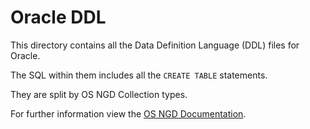 # Oracle DDL

This directory contains all the Data Definition Language (DDL) files for Oracle.

The SQL within them includes all the `CREATE TABLE` statements.

They are split by OS NGD Collection types.

For further information view the [OS NGD Documentation](http://docs.os.uk/osngd).
